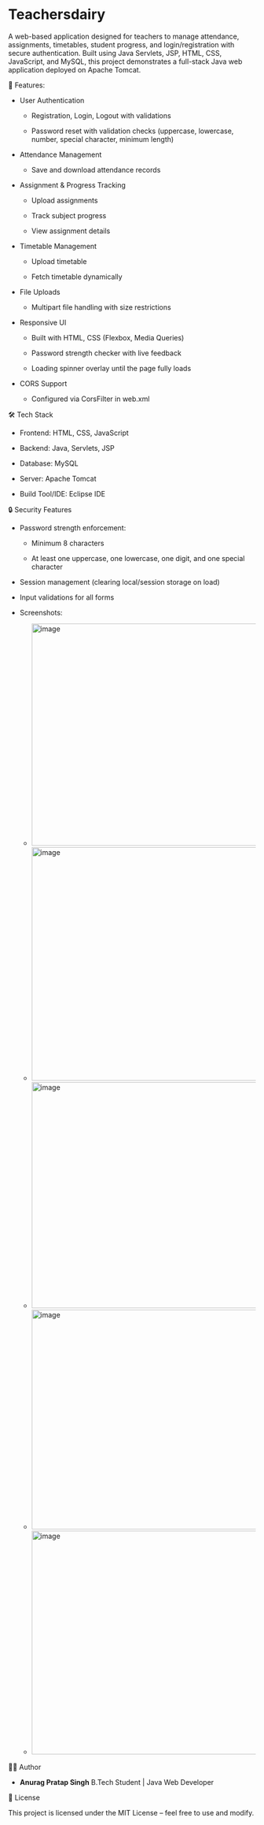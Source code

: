 # Teachersdairy

A web-based application designed for teachers to manage attendance, assignments, timetables, student progress, and login/registration with secure authentication.
Built using Java Servlets, JSP, HTML, CSS, JavaScript, and MySQL, this project demonstrates a full-stack Java web application deployed on Apache Tomcat.

🚀 Features:

 - User Authentication
 
   - Registration, Login, Logout with validations
  
   - Password reset with validation checks (uppercase, lowercase, number, special character, minimum length)

 - Attendance Management
 
   - Save and download attendance records

 - Assignment & Progress Tracking
 
   - Upload assignments
   
   - Track subject progress
   
   - View assignment details

 - Timetable Management
 
   - Upload timetable
   
   - Fetch timetable dynamically

 - File Uploads
 
   - Multipart file handling with size restrictions

- Responsive UI

   - Built with HTML, CSS (Flexbox, Media Queries)
   
   - Password strength checker with live feedback
   
   - Loading spinner overlay until the page fully loads

 - CORS Support
 
   - Configured via CorsFilter in web.xml



🛠️ Tech Stack

- Frontend: HTML, CSS, JavaScript

- Backend: Java, Servlets, JSP

- Database: MySQL

- Server: Apache Tomcat

- Build Tool/IDE: Eclipse IDE


🔒 Security Features

- Password strength enforcement:

  - Minimum 8 characters
  
  - At least one uppercase, one lowercase, one digit, and one special character
  
- Session management (clearing local/session storage on load)

- Input validations for all forms




- Screenshots:
 
  - <img width="940" height="451" alt="image" src="https://github.com/user-attachments/assets/edc7051e-372b-42fe-a340-48c729882084" />

  - <img width="917" height="474" alt="image" src="https://github.com/user-attachments/assets/66d99917-5914-4400-9d8f-b52c0ed3a7f9" />
  
  - <img width="940" height="459" alt="image" src="https://github.com/user-attachments/assets/125e95c4-c3c7-4110-baf0-ff04f897eef6" />
  
  - <img width="940" height="446" alt="image" src="https://github.com/user-attachments/assets/a0913122-05ce-4b71-8c91-9402ad08928a" />
  
  - <img width="940" height="454" alt="image" src="https://github.com/user-attachments/assets/36c280e0-0e82-492a-aba8-e1af5bae2d19" />
  


👨‍💻 Author

- **Anurag Pratap Singh**
  B.Tech Student | Java Web Developer

📜 License

This project is licensed under the MIT License – feel free to use and modify.
  
  
